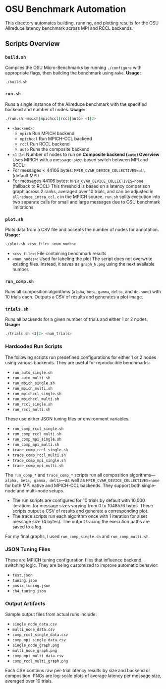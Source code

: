 # OSU Benchmark Automation

This directory automates building, running, and plotting results for the OSU Allreduce latency benchmark across MPI and RCCL backends.

## Scripts Overview
### `build.sh`
Compiles the OSU Micro-Benchmarks by running `./configure` with appropriate flags, then building the benchmark using `make`.
**Usage:**
```bash
./build.sh
```
### `run.sh`
Runs a single instance of the Allreduce benchmark with the specified backend and number of nodes.
**Usage:**
```bash
./run.sh <mpich|mpichccl|rccl|auto> <1|2>
```
- `<backend>`:
  - `mpich`  Run MPICH backend
  - `mpichccl`  Run MPICH-CCL backend
  - `rccl`  Run RCCL backend
  - `auto`  Runs the composite backend
- `<1|2>`: Number of nodes to run on
**Composite backend (`auto`) Overview**
Uses MPICH with a message-size-based switch between MPI and RCCL:
- For messages < 44106 bytes: `MPIR_CVAR_DEVICE_COLLECTIVES=all` (default MPI)
- For messages  44106 bytes: `MPIR_CVAR_DEVICE_COLLECTIVES=none` (fallback to RCCL)
This threshold is based on a latency comparison graph across 2 ranks, averaged over 10 trials, and can be adjusted in `allreduce_intra_ccl.c` in the MPICH source. `run.sh` splits execution into two separate calls for small and large messages due to OSU benchmark limitations.

### `plot.sh`
Plots data from a CSV file and accepts the number of nodes for annotation.
**Usage:**
```bash
./plot.sh <csv_file> <num_nodes>
```
- `<csv_file>`: File containing benchmark results
- `<num_nodes>`: Used for labeling the plot
The script does not overwrite existing files. Instead, it saves as `graph_N.png` using the next available number.

### `run_comp.sh`
Runs all composition algorithms (`alpha`, `beta`, `gamma`, `delta`, and `dc-none`) with 10 trials each. Outputs a CSV of results and generates a plot image.

### `trials.sh`
Runs all backends for a given number of trials and either 1 or 2 nodes.
**Usage:**
```bash
./trials.sh <1|2> <num_trials>
```

### Hardcoded Run Scripts
The following scripts run predefined configurations for either 1 or 2 nodes using various backends. They are useful for reproducible benchmarks:
- `run_auto_single.sh`
- `run_auto_multi.sh`
- `run_mpich_single.sh`
- `run_mpich_multi.sh`
- `run_mpichccl_single.sh`
- `run_mpichccl_multi.sh`
- `run_rccl_single.sh`
- `run_rccl_multi.sh`

These use either JSON tuning files or environment variables.

-	`run_comp_rccl_single.sh`
- `run_comp_rccl_multi.sh`
- `run_comp_mpi_single.sh`
- `run_comp_mpi_multi.sh`
-	`trace_comp_rccl_single.sh`
- `trace_comp_rccl_multi.sh`
- `trace_comp_mpi_single.sh`
- `trace_comp_mpi_multi.sh`

The `run_comp_*` and `trace_comp_*` scripts run all composition algorithms—`alpha, beta, gamma, delta`—as well as `MPIR_CVAR_DEVICE_COLLECTIVES=none` for both MPI native and MPICH-CCL backends. They support both single-node and multi-node setups. 
- The run scripts are configured for 10 trials by default with 10,000 iterations for message sizes varying from 0 to 1048576 bytes. These scripts output a CSV of results and generate a corresponding plot.
- The trace scripts run each algorithm once with 1 iteration for a set message size (4 bytes). The output tracing the execution paths are saved to a log.

For my final graphs, I used `run_comp_single.sh` and `run_comp_multi.sh`.

### JSON Tuning Files
These are MPICH tuning configuration files that influence backend switching logic. They are being customized to improve automatic behavior:
- `test.json`
- `tuning.json`
- `posix_tuning.json`
- `ch4_tuning.json`

### Output Artifacts
Sample output files from actual runs include:
- `single_node_data.csv`
- `multi_node_data.csv`
- `comp_rccl_single_data.csv`
- `comp_mpi_single_data.csv`
- `single_node_graph.png`
- `multi_node_graph.png`
- `comp_mpi_multi_data.csv`
- `comp_rccl_multi_graph.png`

Each CSV contains raw per-trial latency results by size and backend or composition. PNGs are log-scale plots of average latency per message size, averaged over 10 trials.
